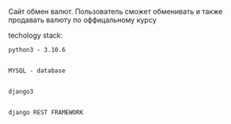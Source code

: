 Сайт обмен валют. 
Пользователь сможет 
обменивать 
и также 
продавать валюту
по оффицальному курсу


techology stack:
    
    
    python3 - 3.10.6
    
    
    MYSQL - database
    
    
    django3
    
    
    django REST FRAMEWORK